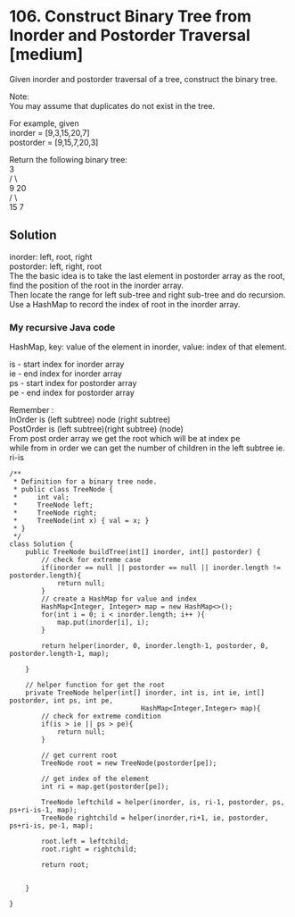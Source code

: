 # 106. Construct Binary Tree from Inorder and Postorder Traversal [medium]     
Given inorder and postorder traversal of a tree, construct the binary tree.     

Note:   
You may assume that duplicates do not exist in the tree.    

For example, given    
inorder = [9,3,15,20,7]    
postorder = [9,15,7,20,3]    

Return the following binary tree:       
    3   
   / \   
  9  20   
    /  \   
   15   7   


## Solution     
inorder: left, root, right     
postorder: left, right, root     
The the basic idea is to take the last element in postorder array as the root, find the position of the root in the inorder array.    
Then locate the range for left sub-tree and right sub-tree and do recursion. Use a HashMap to record the index of root in the inorder array.   

### My recursive Java code 
HashMap, key: value of the element in inorder, value: index of that element.       

is - start index for inorder array    
ie - end index for inorder array     
ps - start index for postorder array     
pe - end index for postorder array      

Remember :      
InOrder is (left subtree) node (right subtree)     
PostOrder is (left subtree)(right subtree) (node)     
From post order array we get the root which will be at index pe     
while from in order we can get the number of children in the left subtree ie. ri-is      

```
/**
 * Definition for a binary tree node.
 * public class TreeNode {
 *     int val;
 *     TreeNode left;
 *     TreeNode right;
 *     TreeNode(int x) { val = x; }
 * }
 */
class Solution {
    public TreeNode buildTree(int[] inorder, int[] postorder) {
        // check for extreme case
        if(inorder == null || postorder == null || inorder.length != postorder.length){
            return null;
        }
        // create a HashMap for value and index
        HashMap<Integer, Integer> map = new HashMap<>();
        for(int i = 0; i < inorder.length; i++ ){
            map.put(inorder[i], i);
        }
        
        return helper(inorder, 0, inorder.length-1, postorder, 0, postorder.length-1, map);
        
    }
    
    // helper function for get the root
    private TreeNode helper(int[] inorder, int is, int ie, int[] postorder, int ps, int pe, 
                                 HashMap<Integer,Integer> map){
        // check for extreme condition
        if(is > ie || ps > pe){
            return null;
        }
        
        // get current root
        TreeNode root = new TreeNode(postorder[pe]);
        
        // get index of the element
        int ri = map.get(postorder[pe]);
        
        TreeNode leftchild = helper(inorder, is, ri-1, postorder, ps, ps+ri-is-1, map);
	    TreeNode rightchild = helper(inorder,ri+1, ie, postorder, ps+ri-is, pe-1, map);
	    
        root.left = leftchild;
	    root.right = rightchild;
	    
        return root;
        
        
    }
    
}

```














